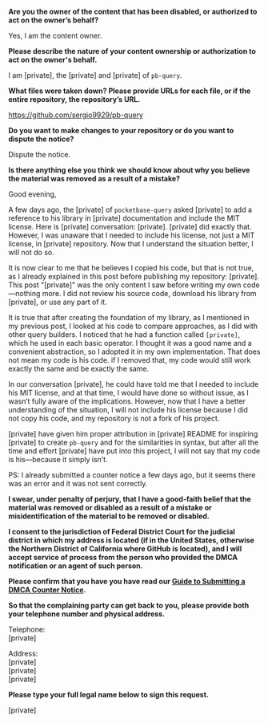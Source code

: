 **Are you the owner of the content that has been disabled, or authorized to act on the owner’s behalf?**

Yes, I am the content owner.

**Please describe the nature of your content ownership or authorization to act on the owner's behalf.**

I am [private], the [private] and [private] of `pb-query`.

**What files were taken down? Please provide URLs for each file, or if the entire repository, the repository’s URL.**

https://github.com/sergio9929/pb-query

**Do you want to make changes to your repository or do you want to dispute the notice?**

Dispute the notice.

**Is there anything else you think we should know about why you believe the material was removed as a result of a mistake?**

Good evening,

A few days ago, the [private] of `pocketbase-query` asked [private] to add a reference to his library in [private] documentation and include the MIT license. Here is [private] conversation: [private]. [private] did exactly that. However, I was unaware that I needed to include his license, not just a MIT license, in [private] repository. Now that I understand the situation better, I will not do so.

It is now clear to me that he believes I copied his code, but that is not true, as I already explained in this post before publishing my repository: [private]. This post "[private]" was the only content I saw before writing my own code—nothing more. I did not review his source code, download his library from [private], or use any part of it.

It is true that after creating the foundation of my library, as I mentioned in my previous post, I looked at his code to compare approaches, as I did with other query builders. I noticed that he had a function called `[private]`, which he used in each basic operator. I thought it was a good name and a convenient abstraction, so I adopted it in my own implementation. That does not mean my code is his code. if I removed that, my code would still work exactly the same and be exactly the same.

In our conversation [private], he could have told me that I needed to include his MIT license, and at that time, I would have done so without issue, as I wasn’t fully aware of the implications. However, now that I have a better understanding of the situation, I will not include his license because I did not copy his code, and my repository is not a fork of his project.

[private] have given him proper attribution in [private] README for inspiring [private] to create `pb-query` and for the similarities in syntax, but after all the time and effort [private] have put into this project, I will not say that my code is his—because it simply isn’t.

PS: I already submitted a counter notice a few days ago, but it seems there was an error and it was not sent correctly.

**I swear, under penalty of perjury, that I have a good-faith belief that the material was removed or disabled as a result of a mistake or misidentification of the material to be removed or disabled.**

**I consent to the jurisdiction of Federal District Court for the judicial district in which my address is located (if in the United States, otherwise the Northern District of California where GitHub is located), and I will accept service of process from the person who provided the DMCA notification or an agent of such person.**

**Please confirm that you have you have read our <a href="https://docs.github.com/articles/guide-to-submitting-a-dmca-counter-notice">Guide to Submitting a DMCA Counter Notice</a>.**

**So that the complaining party can get back to you, please provide both your telephone number and physical address.**

Telephone:  
[private]

Address:  
[private]   
[private]   
[private]   

**Please type your full legal name below to sign this request.**

[private]   
